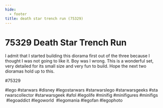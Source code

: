 ```yaml
---
hide:
  - footer
title: death star trench run (75329)
---
```


# 75329 Death Star Trench Run

I admit that I started building this diorama first out of the three because I thought I was not going to like it. Boy was I wrong. This is a wonderful set, very detailed for its small size and very fun to build. Hope the next two dioramas hold up to this. 

#75329 
 
 
 
#lego #starwars #disney #legostarwars #starwarslego #starwarsgeeks #starwarscollector #starwarsgeek #afol #legolife #minifig #minifigures #minifigs #legoaddict #legoworld  #legomania #legofan #legophoto 

